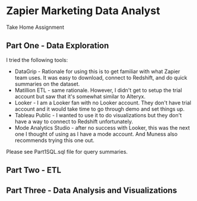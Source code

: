 # Zapier Marketing Data Analyst
Take Home Assignment


## Part One - Data Exploration

I tried the following tools:

* DataGrip - Rationale for using this is to get familiar with what Zapier team uses. It was easy to download, connect to Redshift, and do quick summaries on the dataset. 
* Matillion ETL - same rationale. However, I didn't get to setup the trial account but saw that it's somewhat similar to Alteryx.
* Looker - I am a Looker fan with no Looker account. They don't have trial account and it would take time to go through demo and set things up. 
* Tableau Public - I wanted to use it to do visualizations but they don't have a way to connect to Redshift unfortunately.
* Mode Analytics Studio - after no success with Looker, this was the next one I thought of using as I have a mode account. And Muness also recommends trying this one out. 

Please see Part1SQL.sql file for query summaries.


## Part Two - ETL




## Part Three - Data Analysis and Visualizations


